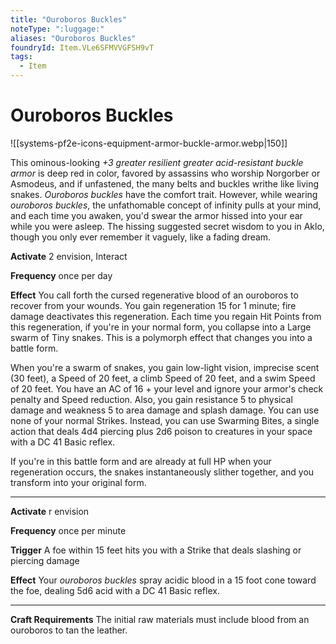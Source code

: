 ```yaml
---
title: "Ouroboros Buckles"
noteType: ":luggage:"
aliases: "Ouroboros Buckles"
foundryId: Item.VLe6SFMVVGFSH9vT
tags:
  - Item
---
```


# Ouroboros Buckles
![[systems-pf2e-icons-equipment-armor-buckle-armor.webp|150]]

This ominous-looking _+3 greater resilient greater acid-resistant buckle armor_ is deep red in color, favored by assassins who worship Norgorber or Asmodeus, and if unfastened, the many belts and buckles writhe like living snakes. _Ouroboros buckles_ have the comfort trait. However, while wearing _ouroboros buckles_, the unfathomable concept of infinity pulls at your mind, and each time you awaken, you'd swear the armor hissed into your ear while you were asleep. The hissing suggested secret wisdom to you in Aklo, though you only ever remember it vaguely, like a fading dream.

**Activate** 2 envision, Interact

**Frequency** once per day

**Effect** You call forth the cursed regenerative blood of an ouroboros to recover from your wounds. You gain regeneration 15 for 1 minute; fire damage deactivates this regeneration. Each time you regain Hit Points from this regeneration, if you're in your normal form, you collapse into a Large swarm of Tiny snakes. This is a polymorph effect that changes you into a battle form.

When you're a swarm of snakes, you gain low-light vision, imprecise scent (30 feet), a Speed of 20 feet, a climb Speed of 20 feet, and a swim Speed of 20 feet. You have an AC of 16 + your level and ignore your armor's check penalty and Speed reduction. Also, you gain resistance 5 to physical damage and weakness 5 to area damage and splash damage. You can use none of your normal Strikes. Instead, you can use Swarming Bites, a single action that deals 4d4 piercing plus 2d6 poison to creatures in your space with a DC 41 Basic reflex.

If you're in this battle form and are already at full HP when your regeneration occurs, the snakes instantaneously slither together, and you transform into your original form.

* * *

**Activate** r envision

**Frequency** once per minute

**Trigger** A foe within 15 feet hits you with a Strike that deals slashing or piercing damage

**Effect** Your _ouroboros buckles_ spray acidic blood in a 15 foot cone toward the foe, dealing 5d6 acid with a DC 41 Basic reflex.

* * *

**Craft Requirements** The initial raw materials must include blood from an ouroboros to tan the leather.
